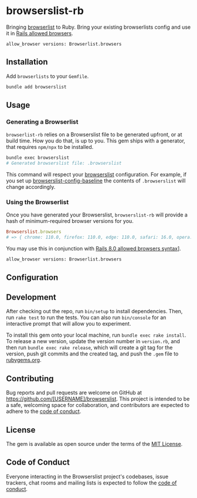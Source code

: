# browserslist-rb

Bringing [browserlist](https://github.com/browserslist/browserslist) to Ruby. Bring your existing browserlists config and use it in [Rails allowed browsers](https://github.com/rails/rails/pull/50505).

```
allow_browser versions: Browserlist.browsers
```

## Installation

Add `browserlists` to your `Gemfile`.

```bash
bundle add browserslist
```

## Usage

### Generating a Browserlist

`browserlist-rb` relies on a Browserslist file to be generated upfront, or at build time. How you do that, is up to you. This gem ships with a generator, that requires `npm/npx` to be installed.

```bash
bundle exec browserslist
# Generated browserslist file: .browserslist
```

This command will respect your [browserslist](https://github.com/browserslist/browserslist) configuration. For example, if you set up [browserslist-config-baseline](https://github.com/web-platform-dx/browserslist-config-baseline) the contents of `.browserslist` will change accordingly.

### Using the Browserlist

Once you have generated your Browserslist, `browserslist-rb` will provide a hash of minimum-required browser versions for you. 

```ruby
Browserslist.browsers
# => { chrome: 110.0, firefox: 110.0, edge: 110.0, safari: 16.0, opera: false, ie: false} 
```

You may use this in conjunction with [Rails 8.0 allowed browsers syntax](https://github.com/rails/rails/pull/50505)].

```
allow_browser versions: Browserlist.browsers
```
## Configuration


## Development

After checking out the repo, run `bin/setup` to install dependencies. Then, run `rake test` to run the tests. You can also run `bin/console` for an interactive prompt that will allow you to experiment.

To install this gem onto your local machine, run `bundle exec rake install`. To release a new version, update the version number in `version.rb`, and then run `bundle exec rake release`, which will create a git tag for the version, push git commits and the created tag, and push the `.gem` file to [rubygems.org](https://rubygems.org).

## Contributing

Bug reports and pull requests are welcome on GitHub at https://github.com/[USERNAME]/browserslist. This project is intended to be a safe, welcoming space for collaboration, and contributors are expected to adhere to the [code of conduct](https://github.com/[USERNAME]/browserslist/blob/main/CODE_OF_CONDUCT.md).

## License

The gem is available as open source under the terms of the [MIT License](https://opensource.org/licenses/MIT).

## Code of Conduct

Everyone interacting in the Browserslist project's codebases, issue trackers, chat rooms and mailing lists is expected to follow the [code of conduct](https://github.com/[USERNAME]/browserslist/blob/main/CODE_OF_CONDUCT.md).
